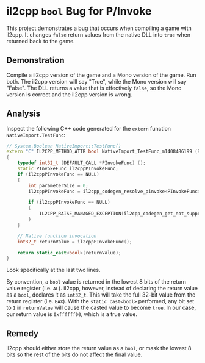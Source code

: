 il2cpp `bool` Bug for P/Invoke
==============================

This project demonstrates a bug that occurs when compiling a game with il2cpp.
It changes `false` return values from the native DLL into `true` when returned
back to the game.

Demonstration
-------------
Compile a il2cpp version of the game and a Mono version of the game. Run both.
The il2cpp version will say "True", while the Mono version will say "False".
The DLL returns a value that is effectively `false`, so the Mono version is
correct and the il2cpp version is wrong.

Analysis
--------
Inspect the following C++ code generated for the `extern` function
`NativeImport.TestFunc`:

```cpp
// System.Boolean NativeImport::TestFunc()
extern "C" IL2CPP_METHOD_ATTR bool NativeImport_TestFunc_m1408486199 (RuntimeObject * __this /* static, unused */, const RuntimeMethod* method)
{
	typedef int32_t (DEFAULT_CALL *PInvokeFunc) ();
	static PInvokeFunc il2cppPInvokeFunc;
	if (il2cppPInvokeFunc == NULL)
	{
		int parameterSize = 0;
		il2cppPInvokeFunc = il2cpp_codegen_resolve_pinvoke<PInvokeFunc>(IL2CPP_NATIVE_STRING("TestDll"), "TestFunc", IL2CPP_CALL_DEFAULT, CHARSET_NOT_SPECIFIED, parameterSize, false);

		if (il2cppPInvokeFunc == NULL)
		{
			IL2CPP_RAISE_MANAGED_EXCEPTION(il2cpp_codegen_get_not_supported_exception("Unable to find method for p/invoke: 'TestFunc'"), NULL, NULL);
		}
	}

	// Native function invocation
	int32_t returnValue = il2cppPInvokeFunc();

	return static_cast<bool>(returnValue);
}
```

Look specifically at the last two lines.

By convention, a `bool` value is returned in the lowest 8 bits of the return value
register (i.e. `AL`). il2cpp, however, instead of declaring the return value as
a `bool`, declares it as `int32_t`. This will take the full 32-bit value from the
return register (i.e. `EAX`). With the `static_cast<bool>` performed, any bit set
to `1` in `returnValue` will cause the casted value to become `true`. In our case,
our return value is `0xffffff00`, which is a true value.

Remedy
------
il2cpp should either store the return value as a `bool`, or mask the lowest 8 bits
so the rest of the bits do not affect the final value.
